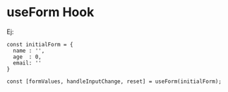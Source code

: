 # useForm Hook
Ej:

````
const initialForm = {
  name : '',
  age  : 0,
  email: ''
}

const [formValues, handleInputChange, reset] = useForm(initialForm);
````